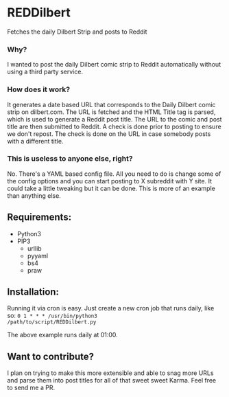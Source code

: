 # REDDilbert
Fetches the daily Dilbert Strip and posts to Reddit

### Why?
I wanted to post the daily Dilbert comic strip to Reddit automatically without using a third party service.

### How does it work?
It generates a date based URL that corresponds to the Daily Dilbert comic strip on dilbert.com. The URL is fetched and the HTML Title tag is parsed, which is used to generate a Reddit post title. The URL to the comic and post title are then submitted to Reddit. A check is done prior to posting to ensure we don't repost. The check is done on the URL in case somebody posts with a different title.

### This is useless to anyone else, right?
No. There's a YAML based config file. All you need to do is change some of the config options and you can start posting to X subreddit with Y site. It could take a little tweaking but it can be done. This is more of an example than anything else.

## Requirements:
* Python3
* PIP3
  * urllib
  * pyyaml
  * bs4
  * praw

## Installation:
Running it via cron is easy. Just create a new cron job that runs daily, like so:
<code>0 1 * * * /usr/bin/python3 /path/to/script/REDDilbert.py</code>

The above example runs daily at 01:00.

## Want to contribute?
I plan on trying to make this more extensible and able to snag more URLs and parse them into post titles for all of that sweet sweet Karma. Feel free to send me a PR.
